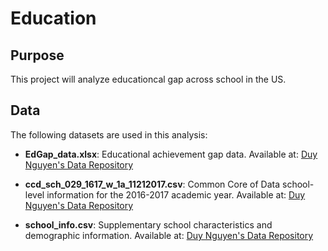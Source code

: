 # Education

## Purpose
This project will analyze educationcal gap across school in the US.

## Data
The following datasets are used in this analysis:

- **EdGap_data.xlsx**: Educational achievement gap data. Available at: [Duy Nguyen's Data Repository](https://github.com/dcnguyen060899/education/blob/main/data/EdGap_data.xlsx)

- **ccd_sch_029_1617_w_1a_11212017.csv**: Common Core of Data school-level information for the 2016-2017 academic year. Available at: [Duy Nguyen's Data Repository](https://github.com/dcnguyen060899/education/blob/main/data/EdGap_data.xlsx)

- **school_info.csv**: Supplementary school characteristics and demographic information. Available at: [Duy Nguyen's Data Repository](https://github.com/dcnguyen060899/education/blob/main/data/school_info.csv)



